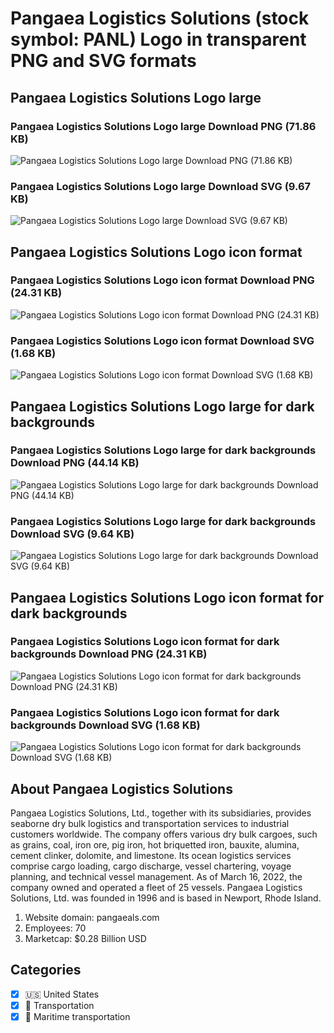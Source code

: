 # Pangaea Logistics Solutions (stock symbol: PANL) Logo in transparent PNG and SVG formats

## Pangaea Logistics Solutions Logo large

### Pangaea Logistics Solutions Logo large Download PNG (71.86 KB)

![Pangaea Logistics Solutions Logo large Download PNG (71.86 KB)](/img/orig/PANL_BIG-623ab4e9.png)

### Pangaea Logistics Solutions Logo large Download SVG (9.67 KB)

![Pangaea Logistics Solutions Logo large Download SVG (9.67 KB)](/img/orig/PANL_BIG-9188fa54.svg)

## Pangaea Logistics Solutions Logo icon format

### Pangaea Logistics Solutions Logo icon format Download PNG (24.31 KB)

![Pangaea Logistics Solutions Logo icon format Download PNG (24.31 KB)](/img/orig/PANL-09f2622c.png)

### Pangaea Logistics Solutions Logo icon format Download SVG (1.68 KB)

![Pangaea Logistics Solutions Logo icon format Download SVG (1.68 KB)](/img/orig/PANL-4c63bd7f.svg)

## Pangaea Logistics Solutions Logo large for dark backgrounds

### Pangaea Logistics Solutions Logo large for dark backgrounds Download PNG (44.14 KB)

![Pangaea Logistics Solutions Logo large for dark backgrounds Download PNG (44.14 KB)](/img/orig/PANL_BIG.D-fa7488e9.png)

### Pangaea Logistics Solutions Logo large for dark backgrounds Download SVG (9.64 KB)

![Pangaea Logistics Solutions Logo large for dark backgrounds Download SVG (9.64 KB)](/img/orig/PANL_BIG.D-37e16e40.svg)

## Pangaea Logistics Solutions Logo icon format for dark backgrounds

### Pangaea Logistics Solutions Logo icon format for dark backgrounds Download PNG (24.31 KB)

![Pangaea Logistics Solutions Logo icon format for dark backgrounds Download PNG (24.31 KB)](/img/orig/PANL.D-61ed2218.png)

### Pangaea Logistics Solutions Logo icon format for dark backgrounds Download SVG (1.68 KB)

![Pangaea Logistics Solutions Logo icon format for dark backgrounds Download SVG (1.68 KB)](/img/orig/PANL.D-fd86da20.svg)

## About Pangaea Logistics Solutions

Pangaea Logistics Solutions, Ltd., together with its subsidiaries, provides seaborne dry bulk logistics and transportation services to industrial customers worldwide. The company offers various dry bulk cargoes, such as grains, coal, iron ore, pig iron, hot briquetted iron, bauxite, alumina, cement clinker, dolomite, and limestone. Its ocean logistics services comprise cargo loading, cargo discharge, vessel chartering, voyage planning, and technical vessel management. As of March 16, 2022, the company owned and operated a fleet of 25 vessels. Pangaea Logistics Solutions, Ltd. was founded in 1996 and is based in Newport, Rhode Island.

1. Website domain: pangaeals.com
2. Employees: 70
3. Marketcap: $0.28 Billion USD


## Categories
- [x] 🇺🇸 United States
- [x] 🚚 Transportation
- [x] 🚢 Maritime transportation
